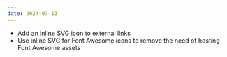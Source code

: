 ```yaml
---
date: 2024-07-13
---
```


* Add an inline SVG icon to external links
* Use inline SVG for Font Awesome icons to remove the need of hosting Font Awesome assets